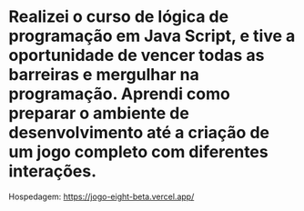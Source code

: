# Realizei o curso de lógica de programação em Java Script, e tive a oportunidade de vencer todas as barreiras e mergulhar na programação. Aprendi como preparar o ambiente de desenvolvimento até a criação de um jogo completo com diferentes interações.

Hospedagem: https://jogo-eight-beta.vercel.app/
